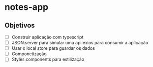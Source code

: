 # notes-app

## Objetivos

- [ ] Construir aplicação com typescript 
- [ ] JSON.server para simular uma  api exios para consumir a aplicação 
- [ ] Usar o local store para guardar os dados 
- [ ] Componetização 
- [ ] Styles components para estilização 